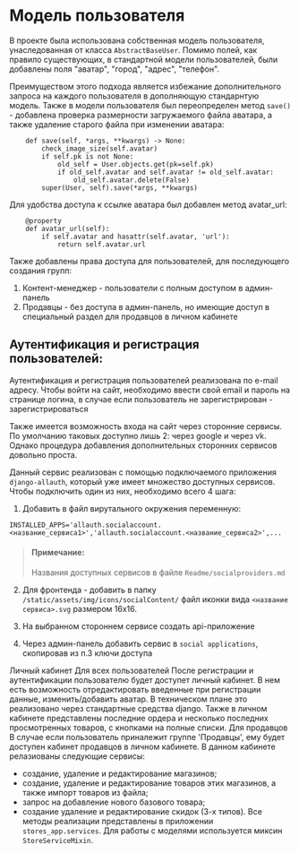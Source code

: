 # Модель пользователя

В проекте была использована собственная модель пользователя, унаследованная от класса `AbstractBaseUser`. 
Помимо полей, как правило cуществующих, в стандартной модели пользователей, были добавлены поля "аватар", "город", "адрес", "телефон". 

Преимуществом этого подхода является избежание дополнительного запроса на каждого пользователя в дополняющую стандарнтую модель. 
Также в модели пользователя был переопределен метод `save()` - добавлена проверка размерности загружаемого файла аватара, а также удаление старого файла при изменении аватара:
```python3
    def save(self, *args, **kwargs) -> None:
        check_image_size(self.avatar)
        if self.pk is not None:
            old_self = User.objects.get(pk=self.pk)
            if old_self.avatar and self.avatar != old_self.avatar:
                old_self.avatar.delete(False)
        super(User, self).save(*args, **kwargs)
```
Для удобства доступа к ссылке аватара был добавлен метод avatar_url:
```python3
    @property
    def avatar_url(self):
        if self.avatar and hasattr(self.avatar, 'url'):
            return self.avatar.url
```
Также добавлены права доступа для пользователей, для последующего создания групп:
1. Контент-менеджер - пользователи с полным доступом в админ-панель
2. Продавцы - без доступа в админ-панель, но имеющие доступ в специальный раздел для продавцов в личном кабинете

## Аутентификация и регистрация пользователей:

Аутентификация и регистрация пользователей реализована по e-mail адресу. 
Чтобы войти на сайт, необходимо ввести свой email и пароль на странице логина, в случае если пользователь не зарегистрирован - зарегистрироваться

Также имеется возможность входа на сайт через сторонние сервисы. По умолчанию таковых доступно лишь 2: через google и через vk. 
Однако процедура добавления дополнительных сторонних сервисов довольно проста. 

Данный сервис реализован с помощью подключаемого приложения `django-allauth`, который уже имеет множество доступных сервисов. 
Чтобы подключить один из них, необходимо всего 4 шага:
1. Добавить в файл вирутального окружения переменную:
```env 
INSTALLED_APPS='allauth.socialaccount.<название_сервиса1>','allauth.socialaccount.<название_сервиса2>',...
``` 
> #### Примечание:
> Названия доступных сервисов в файле `Readme/socialproviders.md`

2. Для фронтенда - добавить в папку `/static/assets/img/icons/socialContent/` файл иконки вида `<название сервиса>.svg` размером 16x16.

3. На выбранном стороннем сервисе создать api-приложение

4. Через админ-панель добавить сервис в `social applications`, скопировав из п.3 ключи доступа

Личный кабинет
Для всех пользователей
После регистрации и аутентификации пользователю будет доступет личный кабинет. В нем есть возможность отредактировать введенные при регистрации данные, изменить/добавить аватар. 
В техническом плане это реализовано через стандартные средства django. Также в личном кабинете представлены последние ордера и несколько последних просмотренных товаров, с кнопками на полные списки.
Для продавцов
В случае если пользователь приналежит группе 'Продавцы', ему будет доступен кабинет продавцов в личном кабинете. В данном кабинете релазиованы следующие сервисы:
- создание, удаление и редактирование магазинов;
- создание, удаление и редактирование товаров этих магазинов, а также импорт товаров из файла;
- запрос на добавление нового базового товара;
- создание удаление и редактирование скидок (3-х типов).
Все методы реализации представлены в приложении `stores_app.services`. Для работы с моделями используется миксин `StoreServiceMixin`.